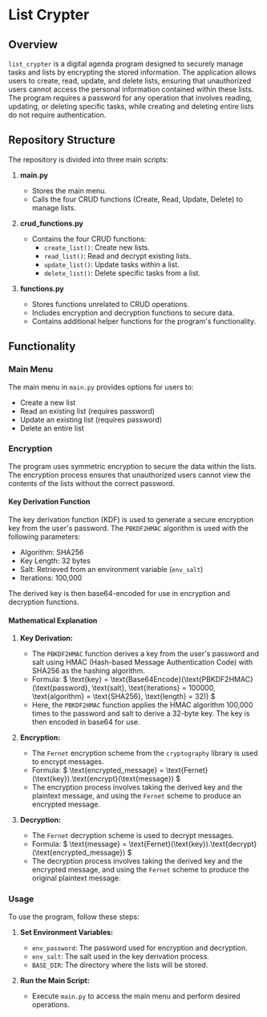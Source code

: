 # List Crypter

## Overview

`list_crypter` is a digital agenda program designed to securely manage tasks and lists by encrypting the stored information. The application allows users to create, read, update, and delete lists, ensuring that unauthorized users cannot access the personal information contained within these lists. The program requires a password for any operation that involves reading, updating, or deleting specific tasks, while creating and deleting entire lists do not require authentication.

## Repository Structure

The repository is divided into three main scripts:

1. **main.py**
   - Stores the main menu.
   - Calls the four CRUD functions (Create, Read, Update, Delete) to manage lists.

2. **crud_functions.py**
   - Contains the four CRUD functions:
     - `create_list()`: Create new lists.
     - `read_list()`: Read and decrypt existing lists.
     - `update_list()`: Update tasks within a list.
     - `delete_list()`: Delete specific tasks from a list.

3. **functions.py**
   - Stores functions unrelated to CRUD operations.
   - Includes encryption and decryption functions to secure data.
   - Contains additional helper functions for the program's functionality.

## Functionality

### Main Menu

The main menu in `main.py` provides options for users to:
- Create a new list
- Read an existing list (requires password)
- Update an existing list (requires password)
- Delete an entire list

### Encryption

The program uses symmetric encryption to secure the data within the lists. The encryption process ensures that unauthorized users cannot view the contents of the lists without the correct password.

#### Key Derivation Function

The key derivation function (KDF) is used to generate a secure encryption key from the user's password. The `PBKDF2HMAC` algorithm is used with the following parameters:
- Algorithm: SHA256
- Key Length: 32 bytes
- Salt: Retrieved from an environment variable (`env_salt`)
- Iterations: 100,000

The derived key is then base64-encoded for use in encryption and decryption functions.

#### Mathematical Explanation

1. **Key Derivation:**
   - The `PBKDF2HMAC` function derives a key from the user's password and salt using HMAC (Hash-based Message Authentication Code) with SHA256 as the hashing algorithm.
   - Formula: 
     $ \text{key} = \text{Base64Encode}(\text{PBKDF2HMAC}(\text{password}, \text{salt}, \text{iterations} = 100000, \text{algorithm} = \text{SHA256}, \text{length} = 32)) $
   - Here, the `PBKDF2HMAC` function applies the HMAC algorithm 100,000 times to the password and salt to derive a 32-byte key. The key is then encoded in base64 for use.

2. **Encryption:**
   - The `Fernet` encryption scheme from the `cryptography` library is used to encrypt messages.
   - Formula: 
     $ \text{encrypted\_message} = \text{Fernet}(\text{key}).\text{encrypt}(\text{message}) $
   - The encryption process involves taking the derived key and the plaintext message, and using the `Fernet` scheme to produce an encrypted message.

3. **Decryption:**
   - The `Fernet` decryption scheme is used to decrypt messages.
   - Formula: 
     $ \text{message} = \text{Fernet}(\text{key}).\text{decrypt}(\text{encrypted\_message}) $
   - The decryption process involves taking the derived key and the encrypted message, and using the `Fernet` scheme to produce the original plaintext message.




### Usage

To use the program, follow these steps:

1. **Set Environment Variables:**
   - `env_password`: The password used for encryption and decryption.
   - `env_salt`: The salt used in the key derivation process.
   - `BASE_DIR`: The directory where the lists will be stored.

2. **Run the Main Script:**
   - Execute `main.py` to access the main menu and perform desired operations.

